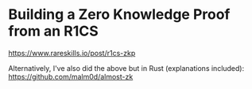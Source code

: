 # Building a Zero Knowledge Proof from an R1CS
https://www.rareskills.io/post/r1cs-zkp

Alternatively, I've also did the above but in Rust (explanations included): https://github.com/malm0d/almost-zk
